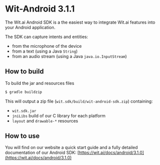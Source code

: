 Wit-Android 3.1.1
===========

The Wit.ai Android SDK is a the easiest way to integrate Wit.ai features into your Android application.

The SDK can capture intents and entities:

- from the microphone of the device
- from a text (using a Java `String`)
- from an audio stream (using a Java `java.io.InputStream`)

How to build
------------

To build the jar and resources files

```bash
$ gradle buildzip
```

This will output a zip file (`wit.sdk/build/wit-android-sdk.zip`) containing: 

- `wit.sdk.jar`
- `jniLibs` build of our C library for each platform
- `layout` and `drawable-*` resources


How to use
----------

You will find on our website a quick start guide and a fully detailed documentation of our Android SDK: [https://wit.ai/docs/android/3.1.0](https://wit.ai/docs/android/3.1.0)